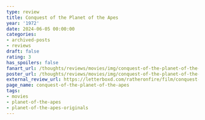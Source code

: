 ```yaml
---
type: review
title: Conquest of the Planet of the Apes
year: '1972'
date: 2024-06-05 00:00:00
categories:
- archived-posts
- reviews
draft: false
rating: 3
has_spoilers: false
fanart_url: /thoughts/reviews/movies/img/conquest-of-the-planet-of-the-apes_fanart.png
poster_url: /thoughts/reviews/movies/img/conquest-of-the-planet-of-the-apes_poster.png
external_review_url: https://letterboxd.com/ratheronfire/film/conquest-of-the-planet-of-the-apes/
page_name: conquest-of-the-planet-of-the-apes
tags:
- movies
- planet-of-the-apes
- planet-of-the-apes-originals
---
```


